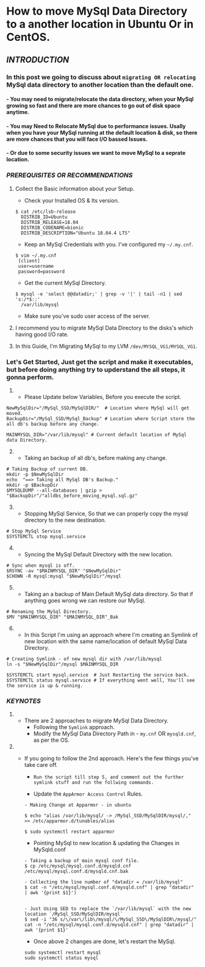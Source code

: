 # How to move MySql Data Directory to a another location in Ubuntu Or in CentOS.

## *INTRODUCTION*

### In this post we going to discuss about `migrating OR relocating` MySql data directory to another location than the default one. 

#### - You may need to migrate/relocate the data directory, when your MySql growing so fast and there are more chances to go out of disk space anytime. 

#### - You may Need to Relocate MySql due to performance issues. Usally when you have your MySql running at the default location & disk, so there are more chances that you will face I/O bassed Issues. 

#### - Or due to some security issues we want to move MySql to a seprate location.

### *PREREQUISITES OR RECOMMENDATIONS*
1. Collect the Basic information about your Setup. 
   - Check your Installed OS & Its version.
   ```
   $ cat /etc/lsb-release 
   	 DISTRIB_ID=Ubuntu
	 DISTRIB_RELEASE=18.04
	 DISTRIB_CODENAME=bionic
	 DISTRIB_DESCRIPTION="Ubuntu 18.04.4 LTS"
   ```	

   - Keep an MySql Credentials with you. I've configured my `~/.my.cnf`. 
   ```
   $ vim ~/.my.cnf
    [client]
	user=username
	password=password
   ```	 
   - Get the current MySql Directory. 
   ```
   $ mysql -e 'select @@datadir;' | grep -v '|' | tail -n1 | sed 's:/*$::'
     /var/lib/mysql
   ```

   - Make sure you've sudo user access of the server. 

2. I recommend you to migrate MySql Data Directory to the disks's which having good I/O rate. 

3. In this Guide, I'm Migrating MySql to my LVM `/dev/MYSQL_VG1/MYSQL_VG1`.

### Let's Get Started, Just get the script and make it executables, but before doing anything try to upderstand the all steps, it gonna perform.

1. - Please Update below Variables, Before you execute the script.
```
NewMySqlDir="/MySql_SSD/MySqlDIR/"  # Location where MySql will get moved.
BackupDir="/MySql_SSD/MySql_Backup" # Location where Script store the all db's backup before any change.

MAINMYSQL_DIR="/var/lib/mysql" # Current default location of MySql data Directory.
```

2. - Taking an backup of all db's, before making any change. 
```
# Taking Backup of current DB.
mkdir -p $NewMySqlDir
echo  "==> Taking all MySql DB's Backup."
mkdir -p $BackupDir
$MYSQLDUMP --all-databases | gzip > "$BackupDir"/"alldbs_before_moving_mysql.sql.gz"
```

3. - Stopping MySql Service, So that we can properly copy the mysql directory to the new destination.
```
# Stop MySql Service 
$SYSTEMCTL stop mysql.service
``` 

4. - Syncing the MySql Default Directory with the new location.
```
# Sync when mysql is off.
$RSYNC -av "$MAINMYSQL_DIR" "$NewMySqlDir"
$CHOWN -R mysql:mysql "$NewMySqlDir"/mysql
```

5. - Taking an a backup of Main Default MySql data directory. So that if anything goes wrong we can restore our MySql.
```
# Renaming the MySql Directory. 
$MV "$MAINMYSQL_DIR" "$MAINMYSQL_DIR"_Bak
```

6. - In this Script I'm using an approach where I'm creating an Symlink of new location with the same name/location of default MySql Data Directory.
```
# Creating Symlink - of new mysql dir with /var/lib/mysql
ln -s "$NewMySqlDir"/mysql $MAINMYSQL_DIR

$SYSTEMCTL start mysql.service  # Just Restarting the service back.
$SYSTEMCTL status mysql.service # If everything went well, You'll see the service is up & running.

```

### *KEYNOTES*
1. - There are 2 approaches to migrate MySql Data Directory.
	 - Following the `Symlink` approach. 
	 - Modify the MySql Data Directory Path in - `my.cnf` OR `mysqld.cnf`, as per the OS. 


2. - If you going to follow the 2nd approach. Here's the few things you've take care off. 
     - `Run the script till step 5, and comment out the further symlink stuff and run the follwing commands.` 

     - Update the `AppArmor Access Control` Rules.

     ```
     - Making Change at Apparmor - in ubuntu

	 $ echo "alias /var/lib/mysql/ -> /MySql_SSD/MySqlDIR/mysql/," >> /etc/apparmor.d/tunables/alias
     
     $ sudo systemctl restart apparmor

     ```

     - Pointing MySql to new location & updating the Changes in MySqld.conf

     ```
     - Taking a backup of main mysql conf file.
	 $ cp /etc/mysql/mysql.conf.d/mysqld.cnf /etc/mysql/mysql.conf.d/mysqld.cnf.bak

	 - Collecting the line number of "datadir = /var/lib/mysql"
	 $ cat -n "/etc/mysql/mysql.conf.d/mysqld.cnf" | grep "datadir" | awk '{print $1}') 


	 - Just Using SED to replace the `/var/lib/mysql` with the new location `/MySql_SSD/MySqlDIR/mysql`
	 $ sed -i "36 s/\/var\/lib\/mysql/\/MySql_SSD\/MySqlDIR\/mysql/" cat -n "/etc/mysql/mysql.conf.d/mysqld.cnf" | grep "datadir" | awk '{print $1}'
     ``` 

     - Once above 2 changes are done, let's restart the MySql. 
      
     ```
     sudo systemctl restart mysql
	 sudo systemctl status mysql
     ```

